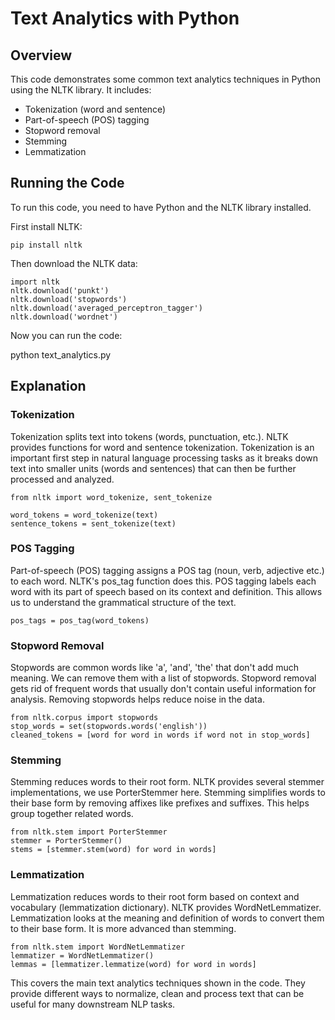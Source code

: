 # Text Analytics with Python

## Overview

This code demonstrates some common text analytics techniques in Python using the NLTK library. It includes:

- Tokenization (word and sentence)
- Part-of-speech (POS) tagging
- Stopword removal
- Stemming
- Lemmatization

## Running the Code

To run this code, you need to have Python and the NLTK library installed.

First install NLTK:

```
pip install nltk
```

Then download the NLTK data:

```
import nltk
nltk.download('punkt')
nltk.download('stopwords')
nltk.download('averaged_perceptron_tagger')
nltk.download('wordnet')
```

Now you can run the code:

python text_analytics.py

## Explanation

### Tokenization

Tokenization splits text into tokens (words, punctuation, etc.). NLTK provides functions for word and sentence tokenization. Tokenization is an important first step in natural language processing tasks as it breaks down text into smaller units (words and sentences) that can then be further processed and analyzed.

```
from nltk import word_tokenize, sent_tokenize

word_tokens = word_tokenize(text)
sentence_tokens = sent_tokenize(text)
```

### POS Tagging

Part-of-speech (POS) tagging assigns a POS tag (noun, verb, adjective etc.) to each word. NLTK's pos_tag function does this. POS tagging labels each word with its part of speech based on its context and definition. This allows us to understand the grammatical structure of the text.

```
pos_tags = pos_tag(word_tokens)
```

### Stopword Removal

Stopwords are common words like 'a', 'and', 'the' that don't add much meaning. We can remove them with a list of stopwords. Stopword removal gets rid of frequent words that usually don't contain useful information for analysis. Removing stopwords helps reduce noise in the data.

```
from nltk.corpus import stopwords
stop_words = set(stopwords.words('english'))
cleaned_tokens = [word for word in words if word not in stop_words]
```

### Stemming

Stemming reduces words to their root form. NLTK provides several stemmer implementations, we use PorterStemmer here. Stemming simplifies words to their base form by removing affixes like prefixes and suffixes. This helps group together related words.

```
from nltk.stem import PorterStemmer
stemmer = PorterStemmer()
stems = [stemmer.stem(word) for word in words]
```

### Lemmatization

Lemmatization reduces words to their root form based on context and vocabulary (lemmatization dictionary). NLTK provides WordNetLemmatizer. Lemmatization looks at the meaning and definition of words to convert them to their base form. It is more advanced than stemming.

```
from nltk.stem import WordNetLemmatizer
lemmatizer = WordNetLemmatizer()
lemmas = [lemmatizer.lemmatize(word) for word in words]
```

This covers the main text analytics techniques shown in the code. They provide different ways to normalize, clean and process text that can be useful for many downstream NLP tasks.
